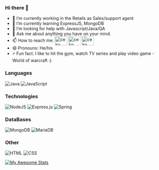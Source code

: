 ### Hi there 👋

- 🔭 I’m currently working in the Retails as Sales/support agent
- 🌱 I’m currently learning ExpressJS, MongoDB
- 🤔 I’m looking for help with Javascript/Java/QA
- 💬 Ask me about anything you have on your mind.
- 📫 How to reach me: <a href="https://www.linkedin.com/in/tsvetomir-dimitrov-921678238" target="blank"><img align="center" src="https://raw.githubusercontent.com/rahuldkjain/github-profile-readme-generator/master/src/images/icons/Social/linked-in-alt.svg" alt="ceko" height="30" width="40" /></a>
<a href="https://www.facebook.com/dimitrovtsvetomir" target="blank"><img align="center" src="https://raw.githubusercontent.com/rahuldkjain/github-profile-readme-generator/master/src/images/icons/Social/facebook.svg" alt="ceko" height="30" width="40" /></a>
<a href="https://discordapp.com/users/478950794914299925" target="blank"><img align="center" src="https://raw.githubusercontent.com/rahuldkjain/github-profile-readme-generator/master/src/images/icons/Social/discord.svg" alt="ceko" height="30" width="40" /></a>
- 😄 Pronouns: He/his
- ⚡ Fun fact: I like to hit the gym, watch TV series and play video game - World of warcraft :) 

### Languages
![Java](https://img.shields.io/badge/java-%23ED8B00.svg?style=for-the-badge&logo=java&logoColor=white)
![JavaScript](https://img.shields.io/badge/javascript-%23323330.svg?style=for-the-badge&logo=javascript&logoColor=%23F7DF1E)


### Technologies
![NodeJS](https://img.shields.io/badge/node.js-6DA55F?style=for-the-badge&logo=node.js&logoColor=white)
![Express.js](https://img.shields.io/badge/express.js-%23404d59.svg?style=for-the-badge&logo=express&logoColor=%2361DAFB)
![Spring](https://img.shields.io/badge/spring-%236DB33F.svg?style=for-the-badge&logo=spring&logoColor=white)

### DataBases
![MongoDB](https://img.shields.io/badge/MongoDB-%234ea94b.svg?style=for-the-badge&logo=mongodb&logoColor=white)
![MariaDB](https://img.shields.io/badge/MariaDB-003545?style=for-the-badge&logo=mariadb&logoColor=white)

### Other
![HTML](https://img.shields.io/badge/-HTML-000?&logo=html5)
![CSS](https://img.shields.io/badge/-CSS-000?&logo=css3&logoColor=1572B6)

[![My Awesome Stats](https://awesome-github-stats.azurewebsites.net/user-stats/dimitrov93)](https://git.io/awesome-stats-card)

